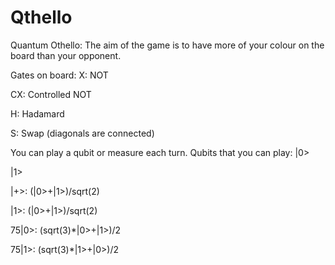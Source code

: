 # Qthello

Quantum Othello:
The aim of the game is to have more of your colour on the board than your opponent.

Gates on board:
X: NOT 

CX: Controlled NOT

H: Hadamard

S: Swap (diagonals are connected)


You can play a qubit or measure each turn.
Qubits that you can play:
|0>

|1>

|+>: (|0>+|1>)/sqrt(2)

|1>: (|0>+|1>)/sqrt(2)

75|0>: (sqrt(3)*|0>+|1>)/2

75|1>: (sqrt(3)*|1>+|0>)/2
